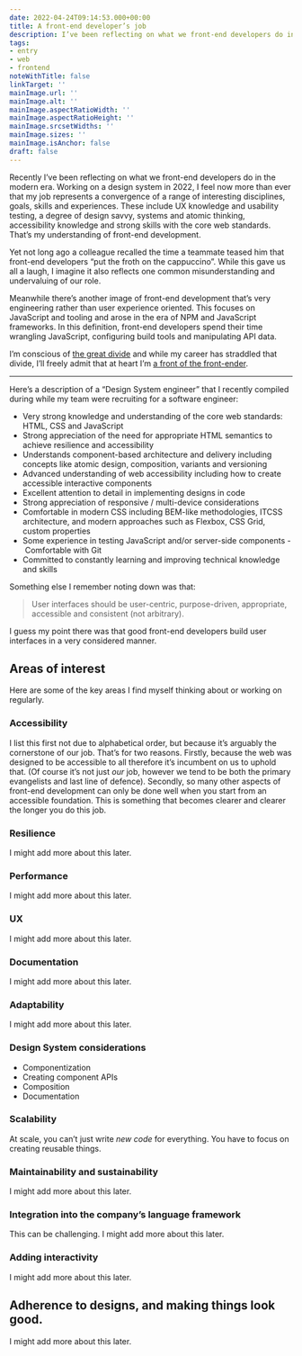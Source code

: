```yaml
---
date: 2022-04-24T09:14:53.000+00:00
title: A front-end developer’s job
description: I’ve been reflecting on what we front-end developers do in the modern era
tags:
- entry
- web
- frontend
noteWithTitle: false
linkTarget: ''
mainImage.url: ''
mainImage.alt: ''
mainImage.aspectRatioWidth: ''
mainImage.aspectRatioHeight: ''
mainImage.srcsetWidths: ''
mainImage.sizes: ''
mainImage.isAnchor: false
draft: false
---
```

Recently I’ve been reflecting on what we front-end developers do in the modern era. Working on a design system in 2022, I feel now more than ever that my job represents a convergence of a range of interesting disciplines, goals, skills and experiences. These include UX knowledge and usability testing, a degree of design savvy, systems and atomic thinking, accessibility knowledge and strong skills with the core web standards. That’s my understanding of front-end development.

Yet not long ago a colleague recalled the time a teammate teased him that front-end developers “put the froth on the cappuccino”. While this gave us all a laugh, I imagine it also reflects one common misunderstanding and undervaluing of our role.

Meanwhile there’s another image of front-end development that’s very engineering rather than user experience oriented. This focuses on JavaScript and tooling and arose in the era of NPM and JavaScript frameworks. In this definition, front-end developers spend their time wrangling JavaScript, configuring build tools and manipulating API data. 

I’m conscious of [the great divide](https://css-tricks.com/the-great-divide/) and while my career has straddled that divide, I’ll freely admit that at heart I’m [a front of the front-ender](https://bradfrost.com/blog/post/front-of-the-front-end-and-back-of-the-front-end-web-development/).

---

Here’s a description of a “Design System engineer” that I recently compiled during while my team were recruiting for a software engineer:

- Very strong knowledge and understanding of the core web standards: HTML, CSS and JavaScript
- Strong appreciation of the need for appropriate HTML semantics to achieve resilience and accessibility
- Understands component-based architecture and delivery including concepts like atomic design, composition, variants and versioning
- Advanced understanding of web accessibility including how to create accessible interactive components
- Excellent attention to detail in implementing designs in code
- Strong appreciation of responsive / multi-device considerations
- Comfortable in modern CSS including BEM-like methodologies, ITCSS architecture, and modern approaches such as Flexbox, CSS Grid, custom properties
- Some experience in testing JavaScript and/or server-side components
- Comfortable with Git
- Committed to constantly learning and improving technical knowledge and skills

Something else I remember noting down was that:

> User interfaces should be user-centric, purpose-driven, appropriate, accessible and consistent (not arbitrary).

I guess my point there was that good front-end developers build user interfaces in a very considered manner.

## Areas of interest

Here are some of the key areas I find myself thinking about or working on regularly.

### Accessibility

I list this first not due to alphabetical order, but because it’s arguably the cornerstone of our job. That’s for two reasons. Firstly, because the web was designed to be accessible to all therefore it’s incumbent on us to uphold that. (Of course it’s not just _our_ job, however we tend to be both the primary evangelists and last line of defence). Secondly, so many other aspects of front-end development can only be done well when you start from an accessible foundation. This is something that becomes clearer and clearer the longer you do this job.

### Resilience

I might add more about this later.

### Performance

I might add more about this later.

### UX

I might add more about this later.

### Documentation

I might add more about this later.

### Adaptability

I might add more about this later.

### Design System considerations

- Componentization
- Creating component APIs
- Composition
- Documentation

### Scalability

At scale, you can’t just write _new code_ for everything. You have to focus on creating reusable things.

### Maintainability and sustainability

I might add more about this later.

### Integration into the company’s language framework 

This can be challenging. I might add more about this later.

### Adding interactivity 

I might add more about this later.

## Adherence to designs, and making things look good.

I might add more about this later.
